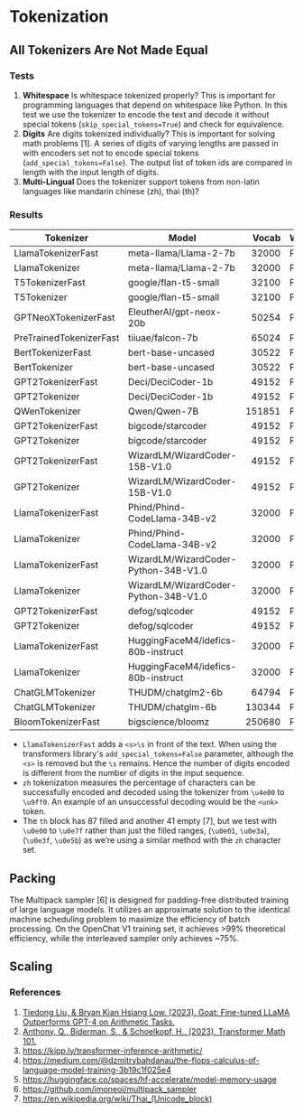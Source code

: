 # Tokenization

## All Tokenizers Are Not Made Equal

### Tests

1. **Whitespace** Is whitespace tokenized properly? This is important for programming languages that depend on whitespace like Python. In this test we use the tokenizer to encode the text and decode it without special tokens (`skip_special_tokens=True`) and check for equivalence.
2. **Digits** Are digits tokenized individually? This is important for solving math problems [1]. A series of digits of varying lengths are passed in with encoders set not to encode special tokens (`add_special_tokens=False`). The output list of token ids are compared in length with the input length of digits.
3. **Multi-Lingual** Does the tokenizer support tokens from non-latin languages like mandarin chinese (zh), thai (th)?

### Results

|       Tokenizer       |               Model                |Vocab |Whitespace|Digits| zh  | th  |
|-----------------------|------------------------------------|-----:|----------|------|----:|----:|
|LlamaTokenizerFast     |meta-llama/Llama-2-7b               | 32000|Pass      |Pass  |100.0|100.0|
|LlamaTokenizer         |meta-llama/Llama-2-7b               | 32000|Pass      |Pass  |100.0|100.0|
|T5TokenizerFast        |google/flan-t5-small                | 32100|Fail      |Fail  |  0.0|  0.0|
|T5Tokenizer            |google/flan-t5-small                | 32100|Fail      |Fail  |  0.0|  0.0|
|GPTNeoXTokenizerFast   |EleutherAI/gpt-neox-20b             | 50254|Pass      |Fail  |100.0|100.0|
|PreTrainedTokenizerFast|tiiuae/falcon-7b                    | 65024|Pass      |Fail  |100.0|100.0|
|BertTokenizerFast      |bert-base-uncased                   | 30522|Fail      |Fail  |  1.2| 11.8|
|BertTokenizer          |bert-base-uncased                   | 30522|Fail      |Fail  |  1.2| 11.8|
|GPT2TokenizerFast      |Deci/DeciCoder-1b                   | 49152|Pass      |Pass  |100.0|100.0|
|GPT2Tokenizer          |Deci/DeciCoder-1b                   | 49152|Pass      |Pass  |100.0|100.0|
|QWenTokenizer          |Qwen/Qwen-7B                        |151851|Pass      |Pass  |100.0|100.0|
|GPT2TokenizerFast      |bigcode/starcoder                   | 49152|Pass      |Pass  |100.0|100.0|
|GPT2Tokenizer          |bigcode/starcoder                   | 49152|Pass      |Pass  |100.0|100.0|
|GPT2TokenizerFast      |WizardLM/WizardCoder-15B-V1.0       | 49152|Pass      |Pass  |100.0|100.0|
|GPT2Tokenizer          |WizardLM/WizardCoder-15B-V1.0       | 49152|Pass      |Pass  |100.0|100.0|
|LlamaTokenizerFast     |Phind/Phind-CodeLlama-34B-v2        | 32000|Pass      |Pass  |100.0|100.0|
|LlamaTokenizer         |Phind/Phind-CodeLlama-34B-v2        | 32000|Pass      |Pass  |100.0|100.0|
|LlamaTokenizerFast     |WizardLM/WizardCoder-Python-34B-V1.0| 32000|Pass      |Pass  |100.0|100.0|
|LlamaTokenizer         |WizardLM/WizardCoder-Python-34B-V1.0| 32000|Pass      |Pass  |100.0|100.0|
|GPT2TokenizerFast      |defog/sqlcoder                      | 49152|Pass      |Pass  |100.0|100.0|
|GPT2Tokenizer          |defog/sqlcoder                      | 49152|Pass      |Pass  |100.0|100.0|
|LlamaTokenizerFast     |HuggingFaceM4/idefics-80b-instruct  | 32000|Pass      |Pass  |100.0|100.0|
|LlamaTokenizer         |HuggingFaceM4/idefics-80b-instruct  | 32000|Pass      |Pass  |100.0|100.0|
|ChatGLMTokenizer       |THUDM/chatglm2-6b                   | 64794|Pass      |Pass  |100.0|100.0|
|ChatGLMTokenizer       |THUDM/chatglm-6b                    |130344|Pass      |Pass  |100.0| 99.2|
|BloomTokenizerFast     |bigscience/bloomz                   |250680|Pass      |Fail  |100.0|100.0|

- `LlamaTokenizerFast` adds a `<s>\s` in front of the text. When using the transformers library's `add_special_tokens=False` parameter, although the `<s>` is removed but the `\s` remains. Hence the number of digits encoded is different from the number of digits in the input sequence.
- `zh` tokenization measures the percentage of characters can be successfully encoded and decoded using the tokenizer from `\u4e00` to `\u9ff0`. An example of an unsuccessful decoding would be the `<unk>` token.
- The `th` block has 87 filled and another 41 empty [7], but we test with `\u0e00` to `\u0e7f` rather than just the filled ranges, (`\u0e01`, `\u0e3a`), (`\u0e3f`, `\u0e5b`) as we’re using a similar method with the `zh` character set. 

## Packing

The Multipack sampler [6] is designed for padding-free distributed training of large language models. It utilizes an approximate solution to the identical machine scheduling problem to maximize the efficiency of batch processing. On the OpenChat V1 training set, it achieves >99% theoretical efficiency, while the interleaved sampler only achieves ~75%.

## Scaling

### References

1. [Tiedong Liu, & Bryan Kian Hsiang Low. (2023). Goat: Fine-tuned LLaMA Outperforms GPT-4 on Arithmetic Tasks.](https://arxiv.org/abs/2305.14201)
2. [Anthony, Q., Biderman, S., & Schoelkopf, H.. (2023). Transformer Math 101.](https://blog.eleuther.ai/transformer-math/)
3. https://kipp.ly/transformer-inference-arithmetic/
4. https://medium.com/@dzmitrybahdanau/the-flops-calculus-of-language-model-training-3b19c1f025e4
5. https://huggingface.co/spaces/hf-accelerate/model-memory-usage
6. https://github.com/imoneoi/multipack_sampler
7. https://en.wikipedia.org/wiki/Thai_(Unicode_block)